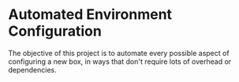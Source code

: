 # Automated Environment Configuration

The objective of this project is to automate every possible aspect of configuring
a new box, in ways that don't require lots of overhead or dependencies.
